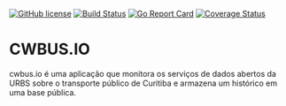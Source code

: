 [![GitHub license](https://img.shields.io/github/license/luizvnasc/cwbus.io)](https://github.com/luizvnasc/cwbus.io/blob/master/LICENSE)
[![Build Status](https://travis-ci.com/luizvnasc/cwbus.io.svg?branch=master)](https://travis-ci.com/luizvnasc/cwbus.io)
[![Go Report Card](https://goreportcard.com/badge/github.com/luizvnasc/cwbus.io)](https://goreportcard.com/report/github.com/luizvnasc/cwbus.io)
[![Coverage Status](https://coveralls.io/repos/github/luizvnasc/cwbus.io/badge.svg?branch=master)](https://coveralls.io/github/luizvnasc/cwbus.io?branch=master)

# CWBUS.IO

cwbus.io é uma aplicação que monitora os serviços de dados abertos da URBS sobre o transporte
público de Curitiba e armazena um histórico em uma base pública.